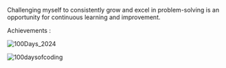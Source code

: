 Challenging myself to consistently grow and excel in problem-solving is an opportunity for continuous learning and improvement.

Achievements :





![100Days_2024](https://github.com/Samrudhi00/LEETCODE-150/assets/89694069/465eaab3-e7e2-45f4-9b82-65277618f4c0)






![100daysofcoding](https://github.com/Samrudhi00/LEETCODE-150/assets/89694069/25c7a83c-36de-4a72-94f7-8dc0193436fe)

